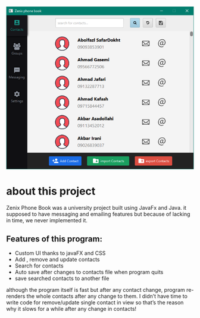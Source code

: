 ![screenshot](./screenshot.png)

# about this project

Zenix Phone Book was a university project built using JavaFx and Java.
it supposed to have messaging and emailing features but because of lacking in time, we never implemented it.

## Features of this program:

- Custom UI thanks to javaFX and CSS
- Add , remove and update contacts
- Search for contacts
- Auto save after changes to contacts file when program quits
- save searched contacts to another file

although the program itself is fast but after any contact change, program re-renders the whole contacts after any change to them. I didn’t have time to write code for remove/update single contact in view so that’s the reason why it slows for a while after any change in contacts!
